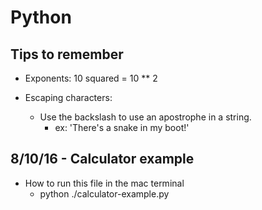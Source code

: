 # Python

## Tips to remember

* Exponents: 10 squared = 10 ** 2

* Escaping characters:
  * Use the backslash to use an apostrophe in a string.
    * ex: 'There\'s a snake in my boot!'

## 8/10/16  - Calculator example
* How to run this file in the mac terminal
  *  python ./calculator-example.py  
